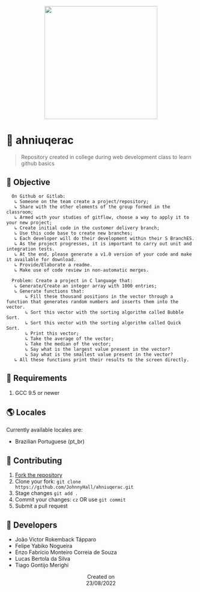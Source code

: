 <p align="center">
  <img src="https://i.imgur.com/2bTmLlr.png" height='300'/>
</p>

# 🦲 ahniuqerac
> Repository created in college during web development class to learn github basics

## 🎯 Objective

      On Github or Gitlab:
       ↳ Someone on the team create a project/repository;
       ↳ Share with the other elements of the group formed in the classroom;
       ↳ Armed with your studies of gitflow, choose a way to apply it to your new project;
       ↳ Create initial code in the customer delivery branch;
       ↳ Use this code base to create new branches;
       ↳ Each developer will do their development within their S BranchES.
       ↳ As the project progresses, it is important to carry out unit and integration tests.
       ↳ At the end, please generate a v1.0 version of your code and make it available for download.
       ↳ Provide/Elaborate a readme.
       ↳ Make use of code review in non-automatic merges.
        
      Problem: Create a project in C language that:
       ↳ Generate/Create an integer array with 1000 entries;
       ↳ Generate functions that:
           ↳ Fill these thousand positions in the vector through a function that generates random numbers and inserts them into the vector.
           ↳ Sort this vector with the sorting algorithm called Bubble Sort.
           ↳ Sort this vector with the sorting algorithm called Quick Sort.
           ↳ Print this vector;
           ↳ Take the average of the vector;
           ↳ Take the median of the vector;
           ↳ Say what is the largest value present in the vector?
           ↳ Say what is the smallest value present in the vector?
       ↳ All these functions print their results to the screen directly.

## 📜 Requirements
1. GCC 9.5 or newer
  
## 🌎 Locales
Currently available locales are:
- Brazilian Portuguese (pt_br)

## 🤝 Contributing
1. [Fork the repository](https://github.com/JohnnyHall/ahniuqerac/fork)
2. Clone your fork: `git clone https://github.com/JohnnyHall/ahniuqerac.git`
3. Stage changes `git add .`
4. Commit your changes: `cz` OR use `git commit`
5. Submit a pull request

## 👤 Developers
 - João Victor Rokemback Tápparo
 - Felipe Yabiko Nogueira
 - Enzo Fabrício Monteiro Correia de Souza
 - Lucas Bertola da Silva
 - Tiago Gontijo Merighi

<p align="center">
  Created on <br>
  23/08/2022
</p>
